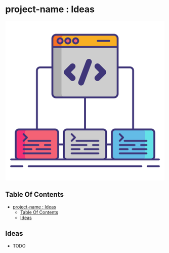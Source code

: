 # project-name : Ideas

![Icon](../icon.png)

## Table Of Contents

- [project-name : Ideas](#project-name--ideas)
  - [Table Of Contents](#table-of-contents)
  - [Ideas](#ideas)

## Ideas

- TODO
